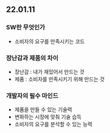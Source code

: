 ## 22.01.11

### SW란 무엇인가
- 소비자의 요구를 만족시키는 코드

### 장난감과 제품의 차이
- 장난감 : 내가 재밌어서 만드는 것
- 제품 : 소비자를 만족시키기 위해 만드는 것

### 개발자의 필수 마인드
- 제품을 만들 수 있는 기술력
- 변화하는 시장에 맞춰 기술 습득
- 소비자의 요구를 분석할 수 있는 능력
